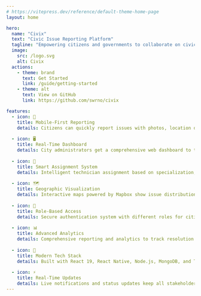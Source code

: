 ```yaml
---
# https://vitepress.dev/reference/default-theme-home-page
layout: home

hero:
  name: "Civix"
  text: "Civic Issue Reporting Platform"
  tagline: "Empowering citizens and governments to collaborate on civic issues efficiently"
  image:
    src: /logo.svg
    alt: Civix
  actions:
    - theme: brand
      text: Get Started
      link: /guide/getting-started
    - theme: alt
      text: View on GitHub
      link: https://github.com/swrno/civix

features:
  - icon: 📱
    title: Mobile-First Reporting
    details: Citizens can quickly report issues with photos, location data, and detailed descriptions using our React Native mobile app.
  
  - icon: 🖥️
    title: Real-Time Dashboard
    details: City administrators get a comprehensive web dashboard to track, assign, and manage civic issues with advanced analytics.
  
  - icon: 🔧
    title: Smart Assignment System
    details: Intelligent technician assignment based on specialization, location, workload, and availability for optimal response times.
  
  - icon: 🗺️
    title: Geographic Visualization
    details: Interactive maps powered by Mapbox show issue distribution, hot spots, and technician locations for better resource allocation.
  
  - icon: 🔐
    title: Role-Based Access
    details: Secure authentication system with different roles for citizens, technicians, and administrative authorities.
  
  - icon: 📊
    title: Advanced Analytics
    details: Comprehensive reporting and analytics to track resolution times, technician performance, and service quality metrics.
  
  - icon: 🚀
    title: Modern Tech Stack
    details: Built with React 19, React Native, Node.js, MongoDB, and TypeScript for scalability and maintainability.
  
  - icon: ⚡
    title: Real-Time Updates
    details: Live notifications and status updates keep all stakeholders informed throughout the issue resolution process.
---
```


